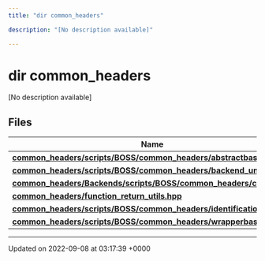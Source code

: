 ```yaml
---
title: "dir common_headers"

description: "[No description available]"

---
```


# dir common_headers

[No description available]

## Files

| Name           |
| -------------- |
| **[common_headers/scripts/BOSS/common_headers/abstractbase.hpp](/documentation/code/files/scripts_2boss_2common__headers_2abstractbase_8hpp/#file-common-headers-scripts-boss-common-headers-abstractbase-hpp)**  |
| **[common_headers/scripts/BOSS/common_headers/backend_undefs.hpp](/documentation/code/files/scripts_2boss_2common__headers_2backend__undefs_8hpp/#file-common-headers-scripts-boss-common-headers-backend-undefs-hpp)**  |
| **[common_headers/Backends/scripts/BOSS/common_headers/cats.hpp](/documentation/code/files/backends_2scripts_2boss_2common__headers_2cats_8hpp/#file-common-headers-backends-scripts-boss-common-headers-cats-hpp)**  |
| **[common_headers/function_return_utils.hpp](/documentation/code/files/function__return__utils_8hpp/#file-common-headers-function-return-utils-hpp)**  |
| **[common_headers/scripts/BOSS/common_headers/identification.hpp](/documentation/code/files/scripts_2boss_2common__headers_2identification_8hpp/#file-common-headers-scripts-boss-common-headers-identification-hpp)**  |
| **[common_headers/scripts/BOSS/common_headers/wrapperbase.hpp](/documentation/code/files/scripts_2boss_2common__headers_2wrapperbase_8hpp/#file-common-headers-scripts-boss-common-headers-wrapperbase-hpp)**  |






-------------------------------

Updated on 2022-09-08 at 03:17:39 +0000
